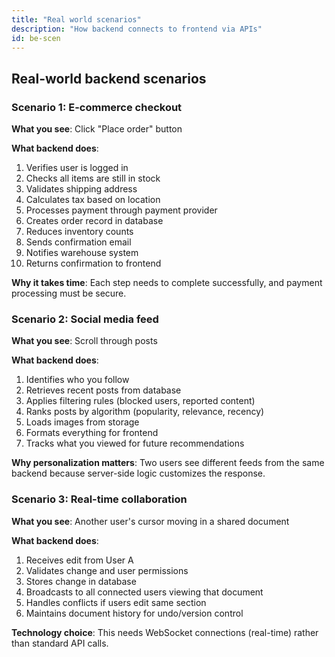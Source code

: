 ```yaml
---
title: "Real world scenarios"
description: "How backend connects to frontend via APIs"
id: be-scen
---
```



## Real-world backend scenarios

### Scenario 1: E-commerce checkout

**What you see**: Click "Place order" button

**What backend does**:
1. Verifies user is logged in
2. Checks all items are still in stock
3. Validates shipping address
4. Calculates tax based on location
5. Processes payment through payment provider
6. Creates order record in database
7. Reduces inventory counts
8. Sends confirmation email
9. Notifies warehouse system
10. Returns confirmation to frontend

**Why it takes time**: Each step needs to complete successfully, and payment processing must be secure.

### Scenario 2: Social media feed

**What you see**: Scroll through posts

**What backend does**:
1. Identifies who you follow
2. Retrieves recent posts from database
3. Applies filtering rules (blocked users, reported content)
4. Ranks posts by algorithm (popularity, relevance, recency)
5. Loads images from storage
6. Formats everything for frontend
7. Tracks what you viewed for future recommendations

**Why personalization matters**: Two users see different feeds from the same backend because server-side logic customizes the response.

### Scenario 3: Real-time collaboration

**What you see**: Another user's cursor moving in a shared document

**What backend does**:
1. Receives edit from User A
2. Validates change and user permissions
3. Stores change in database
4. Broadcasts to all connected users viewing that document
5. Handles conflicts if users edit same section
6. Maintains document history for undo/version control

**Technology choice**: This needs WebSocket connections (real-time) rather than standard API calls.

